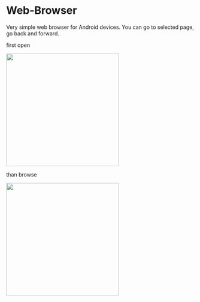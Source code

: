# Web-Browser

Very simple web browser for Android devices. You can go to selected page, go back and forward.

first open

<img src="https://user-images.githubusercontent.com/25400249/50976837-3d527a00-14f1-11e9-997d-2071bee86d20.PNG" width="300" />

than browse

<img src="https://user-images.githubusercontent.com/25400249/50976585-a7b6ea80-14f0-11e9-871b-011d2b0fae24.PNG" width="300" />
